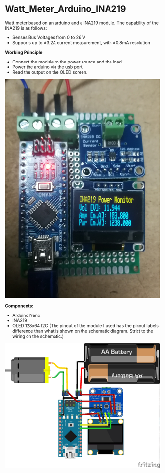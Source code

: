 # Watt_Meter_Arduino_INA219

Watt meter based on an arduino and a INA219 module. The capability of the INA219 is as follows:
* Senses Bus Voltages from 0 to 26 V
* Supports up to ±3.2A current measurement, with ±0.8mA resolution

**Working Principle**
* Connect the module to the power source and the load.
* Power the arduino via the usb port.
* Read the output on the OLED screen.

![](img.jpg)

**Components:**
* Arduino Nano
* INA219
* OLED 128x64 I2C (The pinout of the module I used has the pinout labels difference than what is shown on the schematic diagram. Strict to the wiring on the schematic.)

![](Arduino_INA219_bb.jpg)
